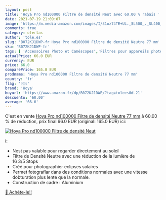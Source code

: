 ```yaml
---
layout: post
title: 'Hoya Pro nd100000 Filtre de densité Neut avec 60.00 % rabais '
date: 2021-07-19 21:09:07
image: 'https://m.media-amazon.com/images/I/31oz74TR+UL._SL500_._SL400_.jpg'
comments: true
category: ofertas
author: 'tole.es'
slug: 'B072KJ1DWP-fr Hoya Pro nd100000 Filtre de densité Neutre 77 mm'
sku: 'B072KJ1DWP-fr'
tags: [ 'Accessoires Photo et Caméscopes','Filtres pour appareils photo et caméscopes','Filtres à densité neutre pour appareils photo et caméscopes','High-Tech','Photo et caméscopes','hoya', ]
actualPrice: 66.0 EUR
currency: EUR
price: 66.0
comparePrice: 165.0 EUR
prodname: 'Hoya Pro nd100000 Filtre de densité Neutre 77 mm'
country: 'fr'
flag: '🇫🇷'
brand: 'Hoya'
buyurl: 'https://www.amazon.fr/dp/B072KJ1DWP/?tag=tolees0d-21'
descuento: '60.00'
average: '66.0'
---
```


C'est en vente [Hoya Pro nd100000 Filtre de densité Neutre 77 mm](https://www.amazon.fr/dp/B072KJ1DWP/?tag=tolees0d-21)  à  60.00 % de réduction, prix final  66.0 EUR (original: 165.0 EUR) ici:

[![Hoya Pro nd100000 Filtre de densité Neut](https://m.media-amazon.com/images/I/31oz74TR+UL._SL500_._SL400_.jpg)](https://www.amazon.fr/dp/B072KJ1DWP/?tag=tolees0d-21)

ℹ️:

- Nest pas valable pour regarder directement au soleil
- Filtre de Densité Neutre avec une réduction de la lumière de 16 3/5 Stops
- Créé pour photographier eclipses solaires
- Permet fotografíar dans des conditions normales avec une vitesse dobturation plus lente que la normale.
- Construction de cadre : Aluminium

[🛒 Achète-le!!](https://www.amazon.fr/dp/B072KJ1DWP/?tag=tolees0d-21)
